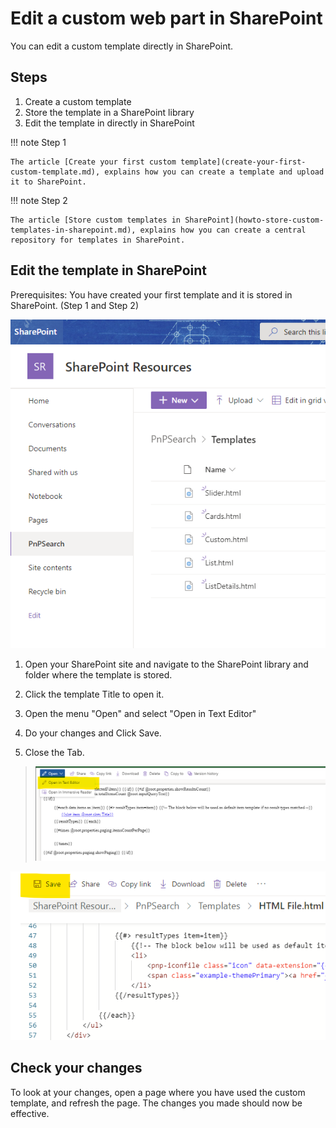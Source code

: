 # Edit a custom web part in SharePoint

You can edit a custom template directly in SharePoint.

## Steps

1. Create a custom template
2. Store the template in a SharePoint library
3. Edit the template in directly in SharePoint

!!! note
    Step 1

    The article [Create your first custom template](create-your-first-custom-template.md), explains how you can create a template and upload it to SharePoint.

!!! note
    Step 2

    The article [Store custom templates in SharePoint](howto-store-custom-templates-in-sharepoint.md), explains how you can create a central repository for templates in SharePoint.

## Edit the template in SharePoint

Prerequisites: You have created your first template and it is stored in SharePoint. (Step 1 and Step 2)

![SharePoint Resource Library](assets/store-custom-templates-in-sharepoint/sharepoint-resources-lib.png)

1. Open your SharePoint site and navigate to the SharePoint library and folder where the template is stored.

2. Click the template Title to open it.

3. Open the menu "Open" and select "Open in Text Editor"

4. Do your changes and Click Save.

5. Close the Tab.

>![How to click the open in text editor](assets\edit-custom-templates-in-sharepoint\open_htmlfile-in-text-editor.png)

![How to save the changes](assets\edit-custom-templates-in-sharepoint\save_the-changed-file.png)

## Check your changes

To look at your changes, open a page where you have used the custom template, and refresh the page. The changes you made should now be effective.
